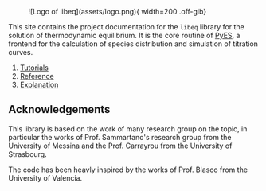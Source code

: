 <figure markdown="span">
    ![Logo of libeq](assets/logo.png){ width=200 .off-glb}
</figure>

This site contains the project documentation for the
`libeq` library for the solution of thermodynamic equilibrium.
It is the core routine of [PyES](https://www.github.com/Kastakin/PyES), a frontend for the calculation of species distribution and simulation of titration curves.

1. [Tutorials](tutorials/index.md)
2. [Reference](reference/libeq/index.md)
3. [Explanation](explanation.md)

## Acknowledgements

This library is based on the work of many research group on the topic, in particular the works of Prof. Sammartano's research group from the University of Messina and the Prof. Carrayrou from the University of Strasbourg.

The code has been heavly inspired by the works of Prof. Blasco from the University of Valencia.
